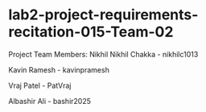 # lab2-project-requirements-recitation-015-Team-02
Project Team Members: Nikhil
Nikhil Chakka - nikhilc1013

Kavin Ramesh - kavinpramesh

Vraj Patel - PatVraj

Albashir Ali - bashir2025
